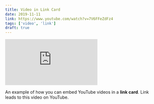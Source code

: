 ```yaml
---
title: Video in Link Card
date: 2019-11-11
link: https://www.youtube.com/watch?v=7V6FFeZdFz4
tags: ['video', 'link']
draft: true
---
```


<Embed
  src="https://www.youtube.com/embed/7V6FFeZdFz4"
/>

An example of how you can embed YouTube videos in a **link card**. Link leads to this video on YouTube.
